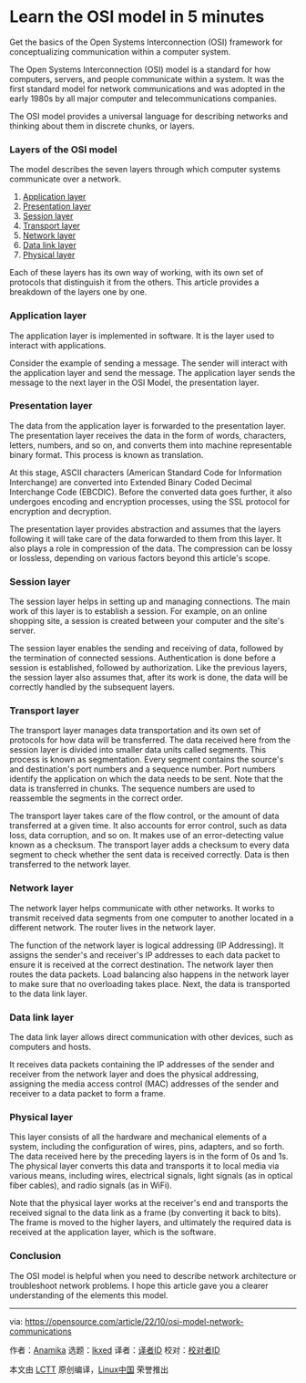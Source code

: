 [#]: subject: "Learn the OSI model in 5 minutes"
[#]: via: "https://opensource.com/article/22/10/osi-model-network-communications"
[#]: author: "Anamika https://opensource.com/users/anamika"
[#]: collector: "lkxed"
[#]: translator: " "
[#]: reviewer: " "
[#]: publisher: " "
[#]: url: " "

Learn the OSI model in 5 minutes
======
Get the basics of the Open Systems Interconnection (OSI) framework for conceptualizing communication within a computer system.

The Open Systems Interconnection (OSI) model is a standard for how computers, servers, and people communicate within a system. It was the first standard model for network communications and was adopted in the early 1980s by all major computer and telecommunications companies.

The OSI model provides a universal language for describing networks and thinking about them in discrete chunks, or layers.

### Layers of the OSI model

The model describes the seven layers through which computer systems communicate over a network.

1. [Application layer][2]
2. [Presentation layer][3]
3. [Session layer][4]
4. [Transport layer][5]
5. [Network layer][6]
6. [Data link layer][7]
7. [Physical layer][8]

Each of these layers has its own way of working, with its own set of protocols that distinguish it from the others. This article provides a breakdown of the layers one by one.

### Application layer

The application layer is implemented in software. It is the layer used to interact with applications.

Consider the example of sending a message. The sender will interact with the application layer and send the message. The application layer sends the message to the next layer in the OSI Model, the presentation layer.

### Presentation layer

The data from the application layer is forwarded to the presentation layer. The presentation layer receives the data in the form of words, characters, letters, numbers, and so on, and converts them into machine representable binary format. This process is known as translation.

At this stage, ASCII characters (American Standard Code for Information Interchange) are converted into Extended Binary Coded Decimal Interchange Code (EBCDIC). Before the converted data goes further, it also undergoes encoding and encryption processes, using the SSL protocol for encryption and decryption.

The presentation layer provides abstraction and assumes that the layers following it will take care of the data forwarded to them from this layer. It also plays a role in compression of the data. The compression can be lossy or lossless, depending on various factors beyond this article's scope.

### Session layer

The session layer helps in setting up and managing connections. The main work of this layer is to establish a session. For example, on an online shopping site, a session is created between your computer and the site's server.

The session layer enables the sending and receiving of data, followed by the termination of connected sessions. Authentication is done before a session is established, followed by authorization. Like the previous layers, the session layer also assumes that, after its work is done, the data will be correctly handled by the subsequent layers.

### Transport layer

The transport layer manages data transportation and its own set of protocols for how data will be transferred. The data received here from the session layer is divided into smaller data units called segments. This process is known as segmentation. Every segment contains the source's and destination's port numbers and a sequence number. Port numbers identify the application on which the data needs to be sent. Note that the data is transferred in chunks. The sequence numbers are used to reassemble the segments in the correct order.

The transport layer takes care of the flow control, or the amount of data transferred at a given time. It also accounts for error control, such as data loss, data corruption, and so on. It makes use of an error-detecting value known as a checksum. The transport layer adds a checksum to every data segment to check whether the sent data is received correctly. Data is then transferred to the network layer.

### Network layer

The network layer helps communicate with other networks. It works to transmit received data segments from one computer to another located in a different network. The router lives in the network layer.

The function of the network layer is logical addressing (IP Addressing). It assigns the sender's and receiver's IP addresses to each data packet to ensure it is received at the correct destination. The network layer then routes the data packets. Load balancing also happens in the network layer to make sure that no overloading takes place. Next, the data is transported to the data link layer.

### Data link layer

The data link layer allows direct communication with other devices, such as computers and hosts.

It receives data packets containing the IP addresses of the sender and receiver from the network layer and does the physical addressing, assigning the media access control (MAC) addresses of the sender and receiver to a data packet to form a frame.

### Physical layer

This layer consists of all the hardware and mechanical elements of a system, including the configuration of wires, pins, adapters, and so forth. The data received here by the preceding layers is in the form of 0s and 1s. The physical layer converts this data and transports it to local media via various means, including wires, electrical signals, light signals (as in optical fiber cables), and radio signals (as in WiFi).

Note that the physical layer works at the receiver's end and transports the received signal to the data link as a frame (by converting it back to bits). The frame is moved to the higher layers, and ultimately the required data is received at the application layer, which is the software.

### Conclusion

The OSI model is helpful when you need to describe network architecture or troubleshoot network problems. I hope this article gave you a clearer understanding of the elements this model.

--------------------------------------------------------------------------------

via: https://opensource.com/article/22/10/osi-model-network-communications

作者：[Anamika][a]
选题：[lkxed][b]
译者：[译者ID](https://github.com/译者ID)
校对：[校对者ID](https://github.com/校对者ID)

本文由 [LCTT](https://github.com/LCTT/TranslateProject) 原创编译，[Linux中国](https://linux.cn/) 荣誉推出

[a]: https://opensource.com/users/anamika
[b]: https://github.com/lkxed
[1]: https://opensource.com/sites/default/files/lead-images/code_computer_development_programming.png
[2]: https://opensource.com/article/22/10/osi-model-network-communications#application-layer
[3]: https://opensource.com/article/22/10/osi-model-network-communications#presentation-layer
[4]: https://opensource.com/article/22/10/osi-model-network-communications#session-layer
[5]: https://opensource.com/article/22/10/osi-model-network-communications#transport-layer
[6]: https://opensource.com/article/22/10/osi-model-network-communications#network-layer
[7]: https://opensource.com/article/22/10/osi-model-network-communications#data-link-layer
[8]: https://opensource.com/article/22/10/osi-model-network-communications#physical-layer
